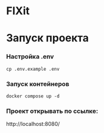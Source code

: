 # FIXit

# Запуск проекта

### Настройка .env

```cp .env.example .env```

### Запуск контейнеров

```docker compose up -d```

### Проект открывать по ссылке:

http://localhost:8080/